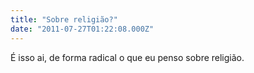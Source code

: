 ```yaml
---
title: "Sobre religião?"
date: "2011-07-27T01:22:08.000Z"
---
```


É isso ai, de forma radical o que eu penso sobre religião.